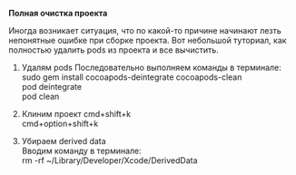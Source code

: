 **Полная очистка проекта**

Иногда возникает ситуация, что по какой-то причине начинают лезть непонятные ошибке при сборке проекта. Вот небольшой туториал, как полностью удалить pods из проекта и все вычистить.

1.  Удалям pods
Последовательно выполняем команды в терминале:  
sudo gem install cocoapods-deintegrate cocoapods-clean  
pod deintegrate  
pod clean  

2. Клиним проект
cmd+shift+k  
cmd+option+shift+k  

3. Убираем derived data  
Вводим команду в терминале:  
rm -rf ~/Library/Developer/Xcode/DerivedData